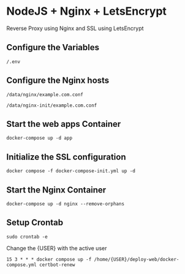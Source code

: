 # NodeJS + Nginx + LetsEncrypt
Reverse Proxy using Nginx and SSL using LetsEncrypt

## Configure the Variables
```/.env```
## Configure the Nginx hosts
```/data/nginx/example.com.conf```

```/data/nginx-init/example.com.conf```

## Start the web apps Container
```docker-compose up -d app```

## Initialize the SSL configuration
```docker compose -f docker-compose-init.yml up -d```

## Start the Nginx Container
```docker-compose up -d nginx --remove-orphans```

## Setup Crontab
```sudo crontab -e```

Change the {USER} with the active user 

```15 3 * * * docker compose up -f /home/{USER}/deploy-web/docker-compose.yml certbot-renew```